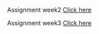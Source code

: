 Assignment week2  [Click here]( Assignment_1.html)

Assignment week3  [Click here]( Assignment_3.html) 
